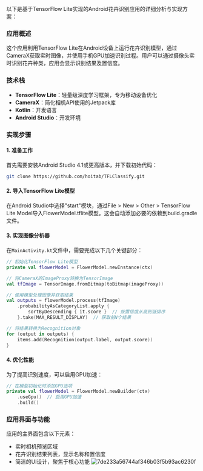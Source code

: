 以下是基于TensorFlow Lite实现的Android花卉识别应用的详细分析与实现方案：

### 应用概述
这个应用利用TensorFlow Lite在Android设备上运行花卉识别模型，通过CameraX获取实时图像，并使用手机GPU加速识别过程。用户可以通过摄像头实时识别花卉种类，应用会显示识别结果及置信度。

### 技术栈
- **TensorFlow Lite**：轻量级深度学习框架，专为移动设备优化
- **CameraX**：简化相机API使用的Jetpack库
- **Kotlin**：开发语言
- **Android Studio**：开发环境

### 实现步骤

#### 1. 准备工作
首先需要安装Android Studio 4.1或更高版本，并下载初始代码：

```bash
git clone https://github.com/hoitab/TFLClassify.git
```

#### 2. 导入TensorFlow Lite模型
在Android Studio中选择"start"模块，通过File > New > Other > TensorFlow Lite Model导入FlowerModel.tflite模型。这会自动添加必要的依赖到build.gradle文件。

#### 3. 实现图像分析器
在`MainActivity.kt`文件中，需要完成以下几个关键部分：

```kotlin
// 初始化TensorFlow Lite模型
private val flowerModel = FlowerModel.newInstance(ctx)

// 将CameraX的ImageProxy转换为TensorImage
val tfImage = TensorImage.fromBitmap(toBitmap(imageProxy))

// 使用模型处理图像并获取结果
val outputs = flowerModel.process(tfImage)
    .probabilityAsCategoryList.apply {
        sortByDescending { it.score }  // 按置信度从高到低排序
    }.take(MAX_RESULT_DISPLAY)  // 获取前N个结果

// 将结果转换为Recognition对象
for (output in outputs) {
    items.add(Recognition(output.label, output.score))
}
```

#### 4. 优化性能
为了提高识别速度，可以启用GPU加速：

```kotlin
// 在模型初始化时添加GPU选项
private val flowerModel = FlowerModel.newBuilder(ctx)
    .useGpu()  // 启用GPU加速
    .build()
```

### 应用界面与功能
应用的主界面包含以下元素：
- 实时相机预览区域
- 花卉识别结果列表，显示名称和置信度
- 简洁的UI设计，聚焦于核心功能
![7de233a56744af346b03f5b93ac6230f](https://github.com/user-attachments/assets/33bfc39c-c51f-4c49-baae-bcc511a58d73)


